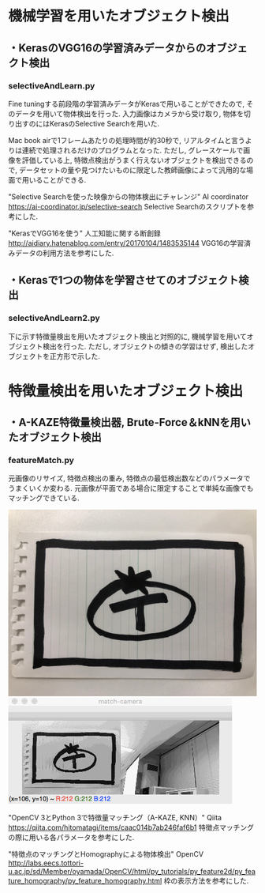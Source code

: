 # 機械学習を用いたオブジェクト検出
## ・KerasのVGG16の学習済みデータからのオブジェクト検出
### selectiveAndLearn.py

Fine tuningする前段階の学習済みデータがKerasで用いることができたので, そのデータを用いて物体検出を行った. 入力画像はカメラから受け取り, 物体を切り出すのにはKerasのSelective Searchを用いた.

Mac book airで1フレームあたりの処理時間が約30秒で, リアルタイムと言うよりは連続で処理されるだけのプログラムとなった. ただし, グレースケールで画像を評価している上, 特徴点検出がうまく行えないオブジェクトを検出できるので, データセットの量や見つけたいものに限定した教師画像によって汎用的な場面で用いることができる.


"Selective Searchを使った映像からの物体検出にチャレンジ" AI coordinator
https://ai-coordinator.jp/selective-search
Selective Searchのスクリプトを参考にした.

"KerasでVGG16を使う" 人工知能に関する断創録
http://aidiary.hatenablog.com/entry/20170104/1483535144
VGG16の学習済みデータの利用方法を参考にした.

## ・Kerasで1つの物体を学習させてのオブジェクト検出
### selectiveAndLearn2.py

下に示す特徴量検出を用いたオブジェクト検出と対照的に, 機械学習を用いてオブジェクト検出を行った. ただし, オブジェクトの傾きの学習はせず, 検出したオブジェクトを正方形で示した.


# 特徴量検出を用いたオブジェクト検出

## ・A-KAZE特徴量検出器, Brute-Force＆kNNを用いたオブジェクト検出
### featureMatch.py

元画像のリサイズ, 特徴点検出の重み, 特徴点の最低検出数などのパラメータでうまくいくか変わる. 元画像が平面である場合に限定することで単純な画像でもマッチングできている.

![画像3](img/orig.jpg "特徴量マッチング元画像")
![画像4](img/featureMatchResult.gif "特徴量マッチング")



"OpenCV 3とPython 3で特徴量マッチング（A-KAZE, KNN）" Qiita
https://qiita.com/hitomatagi/items/caac014b7ab246faf6b1
特徴点マッチングの際に用いる各パラメータを参考にした.

"特徴点のマッチングとHomographyによる物体検出" OpenCV
http://labs.eecs.tottori-u.ac.jp/sd/Member/oyamada/OpenCV/html/py_tutorials/py_feature2d/py_feature_homography/py_feature_homography.html
枠の表示方法を参考にした.
